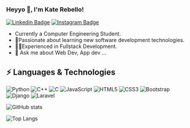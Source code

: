 ### Heyyo 👋, I'm Kate Rebello! 
[![Linkedin Badge](https://img.shields.io/badge/-LinkedIn-0e76a8?style=flat-square&logo=Linkedin&logoColor=white)](www.linkedin.com/in/kate-rebello-a38235194)
[![Instagram Badge](https://img.shields.io/badge/-Instagram-e4405f?style=flat-square&logo=Instagram&logoColor=white)](https://www.instagram.com/kate_rebello__/)

<!-- [![Website Badge](https://img.shields.io/badge/Website-3b5998?style=flat-square&logo=google-chrome&logoColor=white)]() -->

<!-- **katerebello/katerebello** is a ✨ _special_ ✨ repository because its `README.md` (this file) appears on your GitHub profile. -->

<!-- Here are some ideas to get you started: -->

<!-- - 🔭 I’m currently working on ... -->
- Currently a  Computer Engineering Student.
- 🚀Passionate about learning new software development technologies.
- 👨‍💻Experienced in Fullstack Development.
- 💬 Ask me about Web Dev, App dev ...
<!-- - 👯 I’m looking to collaborate on ...
- 🤔 I’m looking for help with ...
- 📫 How to reach me: ... -->
<!-- - 😄 Pronouns: ... -->
<!-- - ⚡ Fun fact: ... -->

## ⚡ Languages & Technologies

![Python](https://img.shields.io/badge/-Python-black?style=flat-clrcle&logo=Python)
![C++](https://img.shields.io/badge/-C++-black?style=flat-circle&logo=c)
![C](https://img.shields.io/badge/-C-black?style=flat-circle&logo=c)
![JavaScript](https://img.shields.io/badge/-JavaScript-black?style=flat-circle&logo=javascript)
![HTML5](https://img.shields.io/badge/-HTML5-black?style=flat-square&logo=html5)
![CSS3](https://img.shields.io/badge/-CSS3-black?style=flat-square&logo=css3)
![Bootstrap](https://img.shields.io/badge/-Bootstrap-black?style=flat-square&logo=bootstrap)
![Django](https://img.shields.io/badge/-Django-black?style=flat-clrcle&logo=Django)
![Laravel](https://img.shields.io/badge/-Laravel-black?style=flat-clrcle&logo=Laravel)

<!-- ![Java](https://img.shields.io/badge/-java-E34A86?style=flat-circle&logo=java) -->


<!-- githubstats -->
![GitHub stats](https://github-readme-stats.vercel.app/api?username=katerebello&show_icons=true&theme=radical)

![Top Langs](https://github-readme-stats.vercel.app/api/top-langs/?username=katerebello&layout=compact&theme=radical)

<!-- [![willianrod's wakatime stats](https://github-readme-stats.vercel.app/api/wakatime?username=katerebello)](https://github.com/anuraghazra/github-readme-stats) -->

